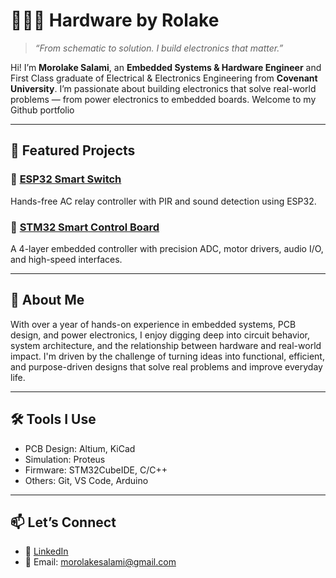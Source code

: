 # 👩🏽‍💻 Hardware by Rolake

> *“From schematic to solution. I build electronics that matter.”*

Hi! I’m **Morolake Salami**, an **Embedded Systems & Hardware Engineer** and First Class graduate of Electrical & Electronics Engineering from **Covenant University**. I’m passionate about building electronics that solve real-world problems — from power electronics to embedded boards.
Welcome to my Github portfolio

---

## 🔧 Featured Projects

### 🔌 [ESP32 Smart Switch](projects/esp32-smart-switch/esp32-smart-switch.md)  
Hands-free AC relay controller with PIR and sound detection using ESP32.
### 🧠 [STM32 Smart Control Board](projects/stm32-smart-control-board/stm32-smart-control-board.md)  
A 4-layer embedded controller with precision ADC, motor drivers, audio I/O, and high-speed interfaces.

---

## 💬 About Me
With over a year of hands-on experience in embedded systems, PCB design, and power electronics, I enjoy digging deep into circuit behavior, system architecture, and the relationship between hardware and real-world impact. I'm driven by the challenge of turning ideas into functional, efficient, and purpose-driven designs that solve real problems and improve everyday life.

---

## 🛠️ Tools I Use
- PCB Design: Altium, KiCad  
- Simulation: Proteus  
- Firmware: STM32CubeIDE, C/C++  
- Others: Git, VS Code, Arduino

---

## 📫 Let’s Connect
- 💼 [LinkedIn](https://www.linkedin.com/in/morolakesalami)  
- 📨 Email: morolakesalami@gmail.com
